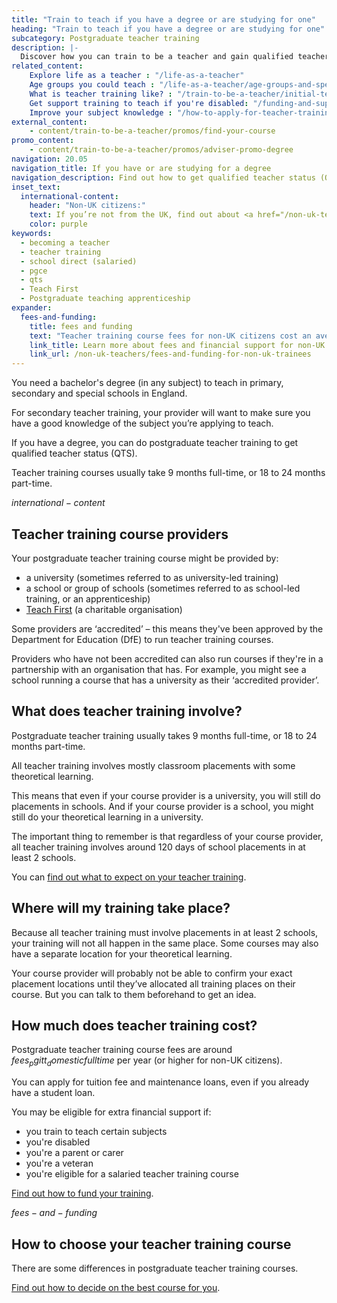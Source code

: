 ```yaml
---
title: "Train to teach if you have a degree or are studying for one"
heading: "Train to teach if you have a degree or are studying for one"
subcategory: Postgraduate teacher training
description: |-
  Discover how you can train to be a teacher and gain qualified teacher status (QTS) if you have a degree. Including school-led and university-led training.
related_content:
    Explore life as a teacher : "/life-as-a-teacher"
    Age groups you could teach : "/life-as-a-teacher/age-groups-and-specialisms/age-groups-you-could-teach"
    What is teacher training like? : "/train-to-be-a-teacher/initial-teacher-training"
    Get support training to teach if you're disabled: "/funding-and-support/if-youre-disabled"
    Improve your subject knowledge : "/how-to-apply-for-teacher-training/subject-knowledge-enhancement"
external_content:
    - content/train-to-be-a-teacher/promos/find-your-course
promo_content:
    - content/train-to-be-a-teacher/promos/adviser-promo-degree
navigation: 20.05
navigation_title: If you have or are studying for a degree
navigation_description: Find out how to get qualified teacher status (QTS) through postgraduate teacher training if you have a degree or you’re studying for one.
inset_text:
  international-content:
    header: "Non-UK citizens:"
    text: If you’re not from the UK, find out about <a href="/non-uk-teachers">training to teach in England as a non-UK citizen</a>.
    color: purple
keywords:
  - becoming a teacher
  - teacher training
  - school direct (salaried)
  - pgce
  - qts
  - Teach First
  - Postgraduate teaching apprenticeship
expander:
  fees-and-funding:
    title: fees and funding
    text: "Teacher training course fees for non-UK citizens cost an average of $fees_pgitt_internationalaverage$. Most non-UK citizens will not be eligible for tuition fee loans and maintenance loans. If you train to teach languages or physics, you may be eligible for a bursary or scholarship."
    link_title: Learn more about fees and financial support for non-UK trainee teachers.
    link_url: /non-uk-teachers/fees-and-funding-for-non-uk-trainees   
---
```


You need a bachelor's degree (in any subject) to teach in primary, secondary and special schools in England.

For secondary teacher training, your provider will want to make sure you have a good knowledge of the subject you’re applying to teach.

If you have a degree, you can do postgraduate teacher training to get qualified teacher status (QTS).

Teacher training courses usually take 9 months full-time, or 18 to 24 months part-time.

$international-content$

## Teacher training course providers

Your postgraduate teacher training course might be provided by: 

* a university (sometimes referred to as university-led training) 
* a school or group of schools (sometimes referred to as school-led training, or an apprenticeship) 
* [Teach First](https://www.teachfirst.org.uk/) (a charitable organisation)

Some providers are ‘accredited’ – this means they've been approved by the Department for Education (DfE) to run teacher training courses.

Providers who have not been accredited can also run courses if they're in a partnership with an organisation that has. For example, you might see a school running a course that has a university as their ‘accredited provider’.

## What does teacher training involve?

Postgraduate teacher training usually takes 9 months full-time, or 18 to 24 months part-time. 

All teacher training involves mostly classroom placements with some theoretical learning.  

This means that even if your course provider is a university, you will still do placements in schools. And if your course provider is a school, you might still do your theoretical learning in a university. 

The important thing to remember is that regardless of your course provider, all teacher training involves around 120 days of school placements in at least 2 schools.

You can [find out what to expect on your teacher training](/train-to-be-a-teacher/initial-teacher-training). 

## Where will my training take place?

Because all teacher training must involve placements in at least 2 schools, your training will not all happen in the same place. Some courses may also have a separate location for your theoretical learning. 

Your course provider will probably not be able to confirm your exact placement locations until they’ve allocated all training places on their course. But you can talk to them beforehand to get an idea.

## How much does teacher training cost?

Postgraduate teacher training course fees are around $fees_pgitt_domesticfulltime$ per year (or higher for non-UK citizens). 

You can apply for tuition fee and maintenance loans, even if you already have a student loan. 

You may be eligible for extra financial support if:

* you train to teach certain subjects
* you're disabled
* you're a parent or carer
* you're a veteran
* you're eligible for a salaried teacher training course

[Find out how to fund your training](/funding-and-support).

$fees-and-funding$

## How to choose your teacher training course

There are some differences in postgraduate teacher training courses. 

[Find out how to decide on the best course for you](/train-to-be-a-teacher/how-to-choose-your-teacher-training-course).
